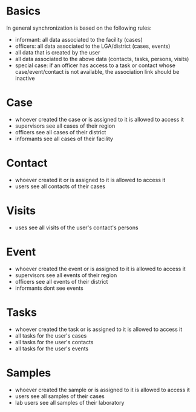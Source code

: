 # Basics
In general synchronization is based on the following rules:

* informant: all data associated to the facility (cases)
* officers: all data associated to the LGA/district (cases, events)
* all data that is created by the user
* all data associated to the above data (contacts, tasks, persons, visits)
* special case: if an officer has access to a task or contact whose case/event/contact is not available, the association link should be inactive

# Case
* whoever created the case or is assigned to it is allowed to access it
* supervisors see all cases of their region
* officers see all cases of their district
* informants see all cases of their facility

# Contact
* whoever created it or is assigned to it is allowed to access it
* users see all contacts of their cases

# Visits
* uses see all visits of the user's contact's persons

# Event
* whoever created the event or is assigned to it is allowed to access it
* supervisors see all events of their region
* officers see all events of their district
* informants dont see events

# Tasks
* whoever created the task or is assigned to it is allowed to access it
* all tasks for the user's cases
* all tasks for the user's contacts
* all tasks for the user's events

# Samples
* whoever created the sample or is assigned to it is allowed to access it
* users see all samples of their cases
* lab users see all samples of their laboratory

